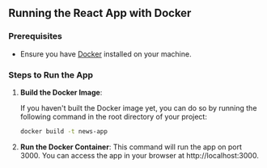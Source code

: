 ## Running the React App with Docker

### Prerequisites

- Ensure you have [Docker](https://docs.docker.com/get-docker/) installed on your machine.

### Steps to Run the App

1. **Build the Docker Image**:

   If you haven't built the Docker image yet, you can do so by running the following command in the root directory of your project:
   ```bash
   docker build -t news-app
2. **Run the Docker Container**:
    This command will run the app on port 3000. You can access the app in your browser at http://localhost:3000.